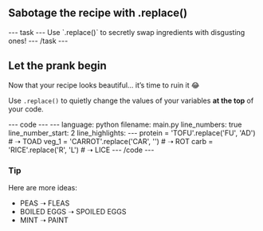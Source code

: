 <h2 class="c-project-heading--task">Sabotage the recipe with .replace()</h2>
--- task ---
Use `.replace()` to secretly swap ingredients with disgusting ones!
--- /task ---

<h2 class="c-project-heading--explainer">Let the prank begin</h2>

Now that your recipe looks beautiful… it’s time to ruin it 😂

Use `.replace()` to quietly change the values of your variables **at the top** of your code.

<div class="c-project-code">
--- code ---
---
language: python
filename: main.py
line_numbers: true
line_number_start: 2
line_highlights:
---
protein = 'TOFU'.replace('FU', 'AD')         # ➝ TOAD
veg_1 = 'CARROT'.replace('CAR', '')          # ➝ ROT
carb = 'RICE'.replace('R', 'L')              # ➝ LICE
--- /code ---
</div>

<div class="c-project-callout c-project-callout--tip">

### Tip

Here are more ideas:
- PEAS ➝ FLEAS
- BOILED EGGS ➝ SPOILED EGGS
- MINT ➝ PAINT

</div>
